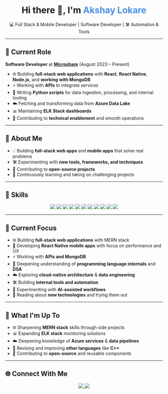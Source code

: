 <!-- Header Section -->
<h1 align="center">Hi there 👋, I'm <span style="color:#4A90E2;">Akshay Lokare</span></h1>
<p align="center">💻 Full Stack & Mobile Developer | Software Developer | 🛠 Automation & Tools</p>

---

## 💼 Current Role
**Software Developer** at **[Microshare](https://microshare.io/)** (August 2023 – Present)  
- 🌐 Building **full-stack web applications** with **React**, **React Native**, **Node.js**, and **working with MongoDB**  
- ⚡ Working with **APIs** to integrate services  
- 🐍 Writing **Python scripts** for data ingestion, processing, and internal tooling  
- ☁️ Fetching and transforming data from **Azure Data Lake**  
- 📊 Maintaining **ELK Stack dashboards**  
- 🧰 Contributing to **technical enablement** and smooth operations

---

## 🚀 About Me
- 💡 Building **full-stack web apps** and **mobile apps** that solve real problems  
- 🛠 Experimenting with **new tools, frameworks, and techniques**  
- 🌟 Contributing to **open-source projects**  
- 🎯 Continuously learning and taking on challenging projects

---

## 🧠 Skills
<p align="center">
<img src="https://img.shields.io/badge/-HTML-E34F26?style=for-the-badge&logo=html5&logoColor=white" />
<img src="https://img.shields.io/badge/-CSS-1572B6?style=for-the-badge&logo=css3&logoColor=white" />
<img src="https://img.shields.io/badge/-JavaScript-F7DF1E?style=for-the-badge&logo=javascript&logoColor=black" />
<img src="https://img.shields.io/badge/-TypeScript-3178C6?style=for-the-badge&logo=typescript&logoColor=white" />
<img src="https://img.shields.io/badge/-React-61DAFB?style=for-the-badge&logo=react&logoColor=black" />
<img src="https://img.shields.io/badge/-Node.js-339933?style=for-the-badge&logo=node.js&logoColor=white" />
<img src="https://img.shields.io/badge/-Python-3776AB?style=for-the-badge&logo=python&logoColor=white" />
<img src="https://img.shields.io/badge/-C++-00599C?style=for-the-badge&logo=c%2B%2B&logoColor=white" />
<img src="https://img.shields.io/badge/-MongoDB-47A248?style=for-the-badge&logo=mongodb&logoColor=white" />
<img src="https://img.shields.io/badge/-Docker-2496ED?style=for-the-badge&logo=docker&logoColor=white" />
<img src="https://img.shields.io/badge/-Flutter-02569B?style=for-the-badge&logo=flutter&logoColor=white" />
</p>

---

## 🌱 Current Focus
- 🌐 Building **full-stack web applications** with MERN stack  
- 📱 Developing **React Native mobile apps** with focus on performance and UX  
- ⚡ Working with **APIs and MongoDB**  
- 🧠 Deepening understanding of **programming language internals** and **DSA**  
- ☁️ Exploring **cloud-native architecture** & **data engineering**  
- 🛠 Building **internal tools and automation**  
- 🤖 Experimenting with **AI-assisted workflows**  
- 🔬 Reading about **new technologies** and trying them out

---

## 🔭 What I'm Up To
- 🌐 Sharpening **MERN stack** skills through side projects  
- 📊 Expanding **ELK stack** monitoring solutions  
- ☁️ Deepening knowledge of **Azure services** & **data pipelines**  
- 🧠 Revising and improving **other languages** like **C++**  
- 📘 Contributing to **open-source** and reusable components

---

## 🌐 Connect With Me
<p align="center">
<a href="https://www.linkedin.com/in/akl29/">
<img src="https://img.shields.io/badge/LinkedIn-0077B5?style=for-the-badge&logo=linkedin&logoColor=white" />
</a>
<a href="mailto:akshaylokare29@gmail.com">
<img src="https://img.shields.io/badge/Email-D14836?style=for-the-badge&logo=gmail&logoColor=white" />
</a>
</p>
